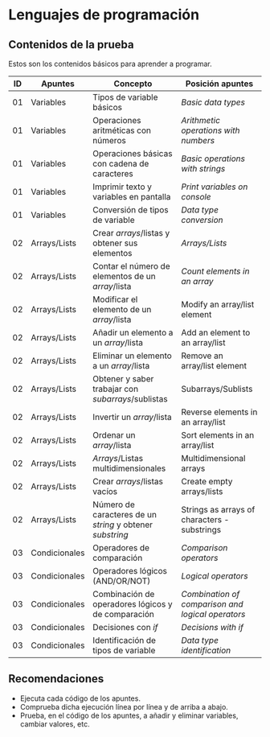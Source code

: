 # Lenguajes de programación

## Contenidos de la prueba

Estos son los contenidos básicos para aprender a programar.

| ID | Apuntes       | Concepto                                                  | Posición apuntes                                  |
|----|---------------|-----------------------------------------------------------|---------------------------------------------------|
| 01 | Variables     | Tipos de variable básicos                                 | *Basic data types*                                |
| 01 | Variables     | Operaciones aritméticas con números                       | *Arithmetic operations with numbers*              |
| 01 | Variables     | Operaciones básicas con cadena de caracteres              | *Basic operations with strings*                   |
| 01 | Variables     | Imprimir texto y variables en pantalla                    | *Print variables on console*                      |
| 01 | Variables     | Conversión de tipos de variable                           | *Data type conversion*                            |
| 02 | Arrays/Lists  | Crear *arrays*/listas y obtener sus elementos             | *Arrays/Lists*                                    |
| 02 | Arrays/Lists  | Contar el número de elementos de un *array*/lista         | *Count elements in an array*                      |
| 02 | Arrays/Lists  | Modificar el elemento de un *array*/lista                 | Modify an array/list element                      |
| 02 | Arrays/Lists  | Añadir un elemento a un *array*/lista                     | Add an element to an array/list                   |
| 02 | Arrays/Lists  | Eliminar un elemento a un *array*/lista                   | Remove an array/list element                      |
| 02 | Arrays/Lists  | Obtener y saber trabajar con *subarrays*/sublistas        | Subarrays/Sublists                                |
| 02 | Arrays/Lists  | Invertir un *array*/lista                                 | Reverse elements in an array/list                 |
| 02 | Arrays/Lists  | Ordenar un *array*/lista                                  | Sort elements in an array/list                    |
| 02 | Arrays/Lists  | *Arrays*/Listas multidimensionales                        | Multidimensional arrays                           |
| 02 | Arrays/Lists  | Crear *arrays*/listas vacíos                              | Create empty arrays/lists                         |
| 02 | Arrays/Lists  | Número de caracteres de un _string_ y obtener _substring_ | Strings as arrays of characters - substrings      |
| 03 | Condicionales | Operadores de comparación                                 | *Comparison operators*                            |
| 03 | Condicionales | Operadores lógicos (AND/OR/NOT)                           | *Logical operators*                               |
| 03 | Condicionales | Combinación de operadores lógicos y de comparación        | *Combination of comparison and logical operators* |
| 03 | Condicionales | Decisiones con *if*                                       | *Decisions with if*                               |
| 03 | Condicionales | Identificación de tipos de variable                       | *Data type identification*                        |

## Recomendaciones

* Ejecuta cada código de los apuntes.
* Comprueba dicha ejecución línea por línea y de arriba a abajo.
* Prueba, en el código de los apuntes, a añadir y eliminar variables, cambiar valores, etc.

<!--
ID,Apuntes,Concepto,Posición apuntes
01,Variables,Tipos de variable básicos,*Basic data types* 
01,Variables,Operaciones aritméticas con números,*Arithmetic operations with numbers* 
01,Variables,Operaciones básicas con cadena de caracteres,*Basic operations with strings* 
01,Variables,Imprimir texto y variables en pantalla,*Print variables on console* 
01,Variables,Conversión de tipos de variable,*Data type conversion* 
02,Arrays/Lists,Crear *arrays*/listas y obtener sus elementos,*Arrays/Lists* 
02,Arrays/Lists,Contar el número de elementos de un *array*/lista,*Count elements in an array* 
02,Arrays/Lists,Modificar el elemento de un *array*/lista, Modify an array/list element
02,Arrays/Lists,Añadir un elemento a un *array*/lista, Add an element to an array/list
02,Arrays/Lists,Eliminar un elemento a un *array*/lista, Remove an array/list element
02,Arrays/Lists,Obtener y saber trabajar con *subarrays*/sublistas, Subarrays/Sublists
02,Arrays/Lists,Invertir un *array*/lista,Reverse elements in an array/list
02,Arrays/Lists,Ordenar un *array*/lista,Sort elements in an array/list
02,Arrays/Lists,*Arrays*/Listas multidimensionales,Multidimensional arrays
02,Arrays/Lists,Crear *arrays*/listas vacíos,Create empty arrays/lists
02,Arrays/Lists,Número de caracteres de un _string_ y obtener _substring_,Strings as arrays of characters - substrings
03,Condicionales,Operadores de comparación,*Comparison operators*
03,Condicionales,Operadores lógicos (AND/OR/NOT),*Logical operators*
03,Condicionales,Combinación de operadores lógicos y de comparación,*Combination of comparison and logical operators*
03,Condicionales,Decisiones con *if*,*Decisions with if*
03,Condicionales,Identificación de tipos de variable,*Data type identification*
-->
